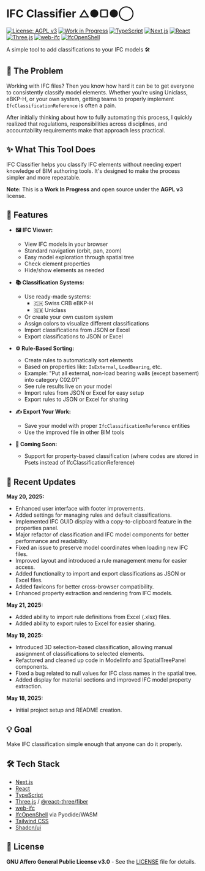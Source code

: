 # IFC Classifier △●▢●◯

[![License: AGPL v3](https://img.shields.io/badge/License-AGPL%20v3-blue.svg)](https://www.gnu.org/licenses/agpl-3.0)
[![Work in Progress](https://img.shields.io/badge/Status-WIP-orange.svg)]()
[![TypeScript](https://img.shields.io/badge/TypeScript-3178C6.svg?logo=typescript&logoColor=white)]()
[![Next.js](https://img.shields.io/badge/Next.js-000000.svg?logo=nextdotjs&logoColor=white)]()
[![React](https://img.shields.io/badge/React-61DAFB.svg?logo=react&logoColor=black)]()
[![Three.js](https://img.shields.io/badge/Three.js-000000.svg?logo=threedotjs&logoColor=white)]()
[![web-ifc](https://img.shields.io/badge/web--ifc-lightgrey.svg)]()
[![IfcOpenShell](https://img.shields.io/badge/IfcOpenShell-red.svg)]()

A simple tool to add classifications to your IFC models 🛠️

## 🎯 The Problem

Working with IFC files? Then you know how hard it can be to get everyone to consistently classify model elements. Whether you're using Uniclass, eBKP-H, or your own system, getting teams to properly implement `IfcClassificationReference` is often a pain.

After initially thinking about how to fully automating this process, I quickly realized that regulations, responsibilities across disciplines, and accountability requirements make that approach less practical.

## ✨ What This Tool Does

IFC Classifier helps you classify IFC elements without needing expert knowledge of BIM authoring tools. It's designed to make the process simpler and more repeatable.

**Note:** This is a **Work In Progress** and open source under the **AGPL v3** license.

## 🌟 Features

- **🖼️ IFC Viewer:**

  - View IFC models in your browser
  - Standard navigation (orbit, pan, zoom)
  - Easy model exploration through spatial tree
  - Check element properties
  - Hide/show elements as needed

- **📚 Classification Systems:**

  - Use ready-made systems:
    - 🇨🇭 Swiss CRB eBKP-H
    - 🇬🇧 Uniclass
  - Or create your own custom system
  - Assign colors to visualize different classifications
  - Import classifications from JSON or Excel
  - Export classifications to JSON or Excel

- **⚙️ Rule-Based Sorting:**

  - Create rules to automatically sort elements
  - Based on properties like: `IsExternal`, `LoadBearing`, etc.
  - Example: "Put all external, non-load bearing walls (except basement) into category C02.01"
  - See rule results live on your model
  - Import rules from JSON or Excel for easy setup
  - Export rules to JSON or Excel for sharing

- **✍️ Export Your Work:**

  - Save your model with proper `IfcClassificationReference` entities
  - Use the improved file in other BIM tools

- **🔮 Coming Soon:**
  - Support for property-based classification (where codes are stored in Psets instead of IfcClassificationReference)

## 🚀 Recent Updates

**May 20, 2025:**

- Enhanced user interface with footer improvements.
- Added settings for managing rules and default classifications.
- Implemented IFC GUID display with a copy-to-clipboard feature in the properties panel.
- Major refactor of classification and IFC model components for better performance and readability.
- Fixed an issue to preserve model coordinates when loading new IFC files.
- Improved layout and introduced a rule management menu for easier access.
- Added functionality to import and export classifications as JSON or Excel files.
- Added favicons for better cross-browser compatibility.
- Enhanced property extraction and rendering from IFC models.

**May 21, 2025:**

- Added ability to import rule definitions from Excel (.xlsx) files.
- Added ability to export rules to Excel for easier sharing.

**May 19, 2025:**

- Introduced 3D selection-based classification, allowing manual assignment of classifications to selected elements.
- Refactored and cleaned up code in ModelInfo and SpatialTreePanel components.
- Fixed a bug related to null values for IFC class names in the spatial tree.
- Added display for material sections and improved IFC model property extraction.

**May 18, 2025:**

- Initial project setup and README creation.

## 💡 Goal

Make IFC classification simple enough that anyone can do it properly.

## 🛠️ Tech Stack

- [Next.js](https://nextjs.org/)
- [React](https://reactjs.org/)
- [TypeScript](https://www.typescriptlang.org/)
- [Three.js](https://threejs.org/) / [@react-three/fiber](https://docs.pmnd.rs/react-three-fiber)
- [web-ifc](https://github.com/IFCjs/web-ifc)
- [IfcOpenShell](https://ifcopenshell.org/) via Pyodide/WASM
- [Tailwind CSS](https://tailwindcss.com/)
- [Shadcn/ui](https://ui.shadcn.com/)

## 📄 License

**GNU Affero General Public License v3.0** - See the [LICENSE](./LICENSE) file for details.
